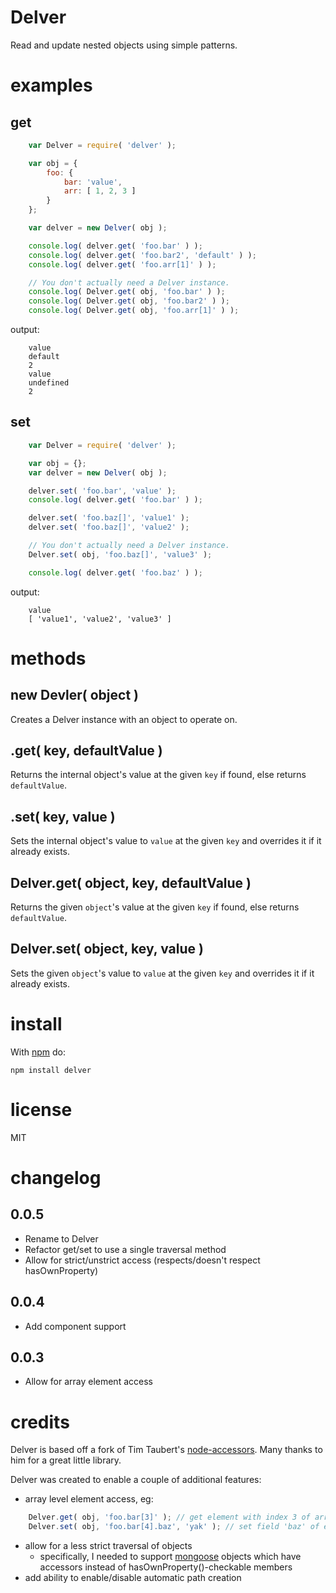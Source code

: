 # Delver

Read and update nested objects using simple patterns.

# examples

## get

```javascript
    var Delver = require( 'delver' );

    var obj = {
        foo: {
            bar: 'value',
            arr: [ 1, 2, 3 ]
        }
    };

    var delver = new Delver( obj );

    console.log( delver.get( 'foo.bar' ) );
    console.log( delver.get( 'foo.bar2', 'default' ) );
    console.log( delver.get( 'foo.arr[1]' ) );

    // You don't actually need a Delver instance.
    console.log( Delver.get( obj, 'foo.bar' ) );
    console.log( Delver.get( obj, 'foo.bar2' ) );
    console.log( Delver.get( obj, 'foo.arr[1]' ) );
```

output:

```
    value
    default
    2
    value
    undefined
    2
```

## set

```javascript
    var Delver = require( 'delver' );

    var obj = {};
    var delver = new Delver( obj );

    delver.set( 'foo.bar', 'value' );
    console.log( delver.get( 'foo.bar' ) );

    delver.set( 'foo.baz[]', 'value1' );
    delver.set( 'foo.baz[]', 'value2' );

    // You don't actually need a Delver instance.
    Delver.set( obj, 'foo.baz[]', 'value3' );

    console.log( delver.get( 'foo.baz' ) );
```

output:

```
    value
    [ 'value1', 'value2', 'value3' ]
```

# methods

new Devler( object )
-----------------

Creates a Delver instance with an object to operate on.

.get( key, defaultValue )
-----------------------

Returns the internal object's value at the given `key` if found, else returns `defaultValue`.

.set( key, value )
----------------

Sets the internal object's value to `value` at the given `key` and overrides it if it already exists.

Delver.get( object, key, defaultValue )
----------------------------------------

Returns the given `object`'s value at the given `key` if found, else returns `defaultValue`.

Delver.set( object, key, value )
---------------------------------

Sets the given `object`'s value to `value` at the given `key` and overrides it if it already exists.

# install

With [npm](https://npmjs.org) do:

```
npm install delver
```

# license

MIT

# changelog

0.0.5
-----
* Rename to Delver
* Refactor get/set to use a single traversal method
* Allow for strict/unstrict access (respects/doesn't respect hasOwnProperty)

0.0.4
-----
* Add component support

0.0.3
-----
* Allow for array element access

# credits

Delver is based off a fork of Tim Taubert's [node-accessors](https://github.com/ttaubert/node-accessors). Many
thanks to him for a great little library.

Delver was created to enable a couple of additional features:
  * array level element access, eg:
  
  ```javascript
      Delver.get( obj, 'foo.bar[3]' ); // get element with index 3 of array 'bar'
      Delver.set( obj, 'foo.bar[4].baz', 'yak' ); // set field 'baz' of element with index 4 of array 'bar'
  ```
  
  * allow for a less strict traversal of objects
    * specifically, I needed to support [mongoose](http://mongoosejs.com/) objects which have accessors instead of hasOwnProperty()-checkable members
  * add ability to enable/disable automatic path creation
